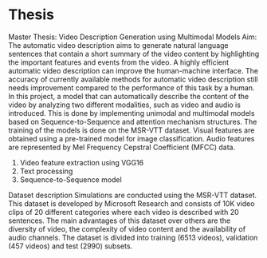 # Thesis
Master Thesis: Video Description Generation using Multimodal Models
Aim: The automatic video description aims to generate natural language sentences that contain a short summary 
of the video content by highlighting the important features and events from the video. A highly efficient 
automatic video description can improve the human-machine interface. The accuracy of currently available methods 
for automatic video description still needs improvement compared to the performance of this task by a human. 
In this project, a model that can automatically describe the content of the video by analyzing two different 
modalities, such as video and audio is introduced. This is done by implementing unimodal and multimodal models 
based on Sequence-to-Sequence and attention mechanism structures. The training of the models is done on the
MSR-VTT dataset. Visual features are obtained using a pre-trained model for image classification. 
Audio features are represented by Mel Frequency Cepstral Coefficient (MFCC) data. 

1. Video feature extraction using VGG16
2. Text processing
3. Sequence-to-Sequence model

Dataset description
Simulations are conducted using the MSR-VTT dataset. This dataset is developed by Microsoft Research and 
consists of 10K video clips of 20 different categories where each video is described with 20 sentences.
The main advantages of this dataset over others are the diversity of video, the complexity of video content 
and the availability of audio channels. The dataset is divided into training (6513 videos), validation (457 videos)
and test (2990) subsets.
